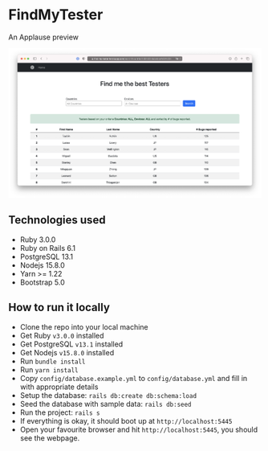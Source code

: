 # FindMyTester
An Applause preview

![search page preview](search_page_preview.png)


## Technologies used
* Ruby 3.0.0
* Ruby on Rails 6.1
* PostgreSQL 13.1
* Nodejs 15.8.0
* Yarn >= 1.22
* Bootstrap 5.0

## How to run it locally
* Clone the repo into your local machine
* Get Ruby `v3.0.0` installed
* Get PostgreSQL `v13.1` installed
* Get Nodejs `v15.8.0` installed
* Run `bundle install`
* Run `yarn install`
* Copy `config/database.example.yml` to `config/database.yml` and fill in with appropriate details
* Setup the database: `rails db:create db:schema:load`
* Seed the database with sample data: `rails db:seed`
* Run the project: `rails s`
* If everything is okay, it should boot up at `http://localhost:5445`
* Open your favourite browser and hit `http://localhost:5445`, you should see the webpage.
